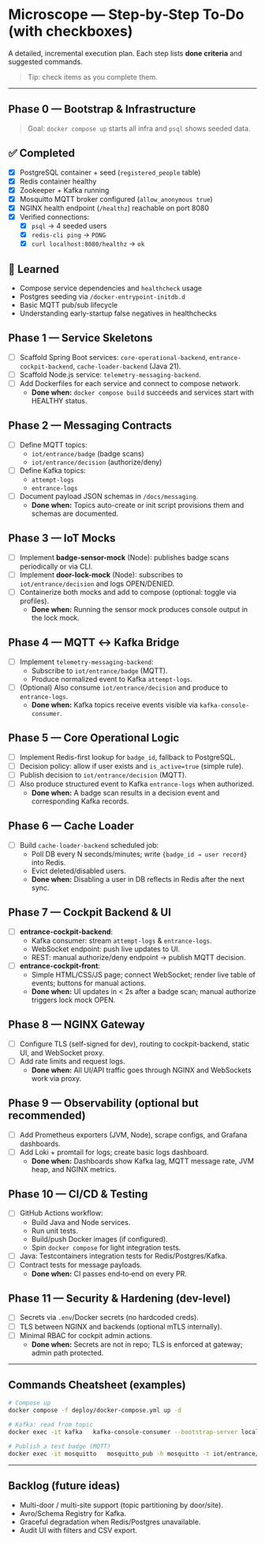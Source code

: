 # Microscope — Step‑by‑Step To‑Do (with checkboxes)

A detailed, incremental execution plan. Each step lists **done criteria** and suggested commands.

> Tip: check items as you complete them.

---

## Phase 0 — Bootstrap & Infrastructure
> Goal: `docker compose up` starts all infra and `psql` shows seeded data.

## ✅ Completed
- [x] PostgreSQL container + seed (`registered_people` table)
- [x] Redis container healthy
- [x] Zookeeper + Kafka running
- [x] Mosquitto MQTT broker configured (`allow_anonymous true`)
- [x] NGINX health endpoint (`/healthz`) reachable on port 8080
- [x] Verified connections:
  - [x] `psql` → 4 seeded users
  - [x] `redis-cli ping` → `PONG`
  - [x] `curl localhost:8080/healthz` → `ok`

## 🧠 Learned
- Compose service dependencies and `healthcheck` usage  
- Postgres seeding via `/docker-entrypoint-initdb.d`  
- Basic MQTT pub/sub lifecycle  
- Understanding early-startup false negatives in healthchecks

## Phase 1 — Service Skeletons
- [ ] Scaffold Spring Boot services: `core-operational-backend`, `entrance-cockpit-backend`, `cache-loader-backend` (Java 21).
- [ ] Scaffold Node.js service: `telemetry-messaging-backend`.
- [ ] Add Dockerfiles for each service and connect to compose network.
  - **Done when:** `docker compose build` succeeds and services start with HEALTHY status.

## Phase 2 — Messaging Contracts
- [ ] Define MQTT topics:
  - `iot/entrance/badge` (badge scans)
  - `iot/entrance/decision` (authorize/deny)
- [ ] Define Kafka topics:
  - `attempt-logs`
  - `entrance-logs`
- [ ] Document payload JSON schemas in `/docs/messaging`.
  - **Done when:** Topics auto-create or init script provisions them and schemas are documented.

## Phase 3 — IoT Mocks
- [ ] Implement **badge-sensor-mock** (Node): publishes badge scans periodically or via CLI.
- [ ] Implement **door-lock-mock** (Node): subscribes to `iot/entrance/decision` and logs OPEN/DENIED.
- [ ] Containerize both mocks and add to compose (optional: toggle via profiles).
  - **Done when:** Running the sensor mock produces console output in the lock mock.

## Phase 4 — MQTT ↔ Kafka Bridge
- [ ] Implement `telemetry-messaging-backend`:
  - Subscribe to `iot/entrance/badge` (MQTT).
  - Produce normalized event to Kafka `attempt-logs`.
- [ ] (Optional) Also consume `iot/entrance/decision` and produce to `entrance-logs`.
  - **Done when:** Kafka topics receive events visible via `kafka-console-consumer`.

## Phase 5 — Core Operational Logic
- [ ] Implement Redis-first lookup for `badge_id`, fallback to PostgreSQL.
- [ ] Decision policy: allow if user exists and `is_active=true` (simple rule).
- [ ] Publish decision to `iot/entrance/decision` (MQTT).
- [ ] Also produce structured event to Kafka `entrance-logs` when authorized.
  - **Done when:** A badge scan results in a decision event and corresponding Kafka records.

## Phase 6 — Cache Loader
- [ ] Build `cache-loader-backend` scheduled job:
  - Poll DB every N seconds/minutes; write `{badge_id → user record}` into Redis.
  - Evict deleted/disabled users.
  - **Done when:** Disabling a user in DB reflects in Redis after the next sync.

## Phase 7 — Cockpit Backend & UI
- [ ] **entrance-cockpit-backend**:
  - Kafka consumer: stream `attempt-logs` & `entrance-logs`.
  - WebSocket endpoint: push live updates to UI.
  - REST: manual authorize/deny endpoint → publish MQTT decision.
- [ ] **entrance-cockpit-front**:
  - Simple HTML/CSS/JS page; connect WebSocket; render live table of events; buttons for manual actions.
  - **Done when:** UI updates in < 2s after a badge scan; manual authorize triggers lock mock OPEN.

## Phase 8 — NGINX Gateway
- [ ] Configure TLS (self-signed for dev), routing to cockpit-backend, static UI, and WebSocket proxy.
- [ ] Add rate limits and request logs.
  - **Done when:** All UI/API traffic goes through NGINX and WebSockets work via proxy.

## Phase 9 — Observability (optional but recommended)
- [ ] Add Prometheus exporters (JVM, Node), scrape configs, and Grafana dashboards.
- [ ] Add Loki + promtail for logs; create basic logs dashboard.
  - **Done when:** Dashboards show Kafka lag, MQTT message rate, JVM heap, and NGINX metrics.

## Phase 10 — CI/CD & Testing
- [ ] GitHub Actions workflow:
  - Build Java and Node services.
  - Run unit tests.
  - Build/push Docker images (if configured).
  - Spin `docker compose` for light integration tests.
- [ ] Java: Testcontainers integration tests for Redis/Postgres/Kafka.
- [ ] Contract tests for message payloads.
  - **Done when:** CI passes end‑to‑end on every PR.

## Phase 11 — Security & Hardening (dev-level)
- [ ] Secrets via `.env`/Docker secrets (no hardcoded creds).
- [ ] TLS between NGINX and backends (optional mTLS internally).
- [ ] Minimal RBAC for cockpit admin actions.
  - **Done when:** Secrets are not in repo; TLS is enforced at gateway; admin path protected.

---

## Commands Cheatsheet (examples)

```bash
# Compose up
docker compose -f deploy/docker-compose.yml up -d

# Kafka: read from topic
docker exec -it kafka   kafka-console-consumer --bootstrap-server localhost:9092   --topic attempt-logs --from-beginning

# Publish a test badge (MQTT)
docker exec -it mosquitto   mosquitto_pub -h mosquitto -t iot/entrance/badge -m '{"badge_id":"A12345","timestamp":"2025-01-01T00:00:00Z"}'
```

---

## Backlog (future ideas)
- Multi-door / multi-site support (topic partitioning by door/site).
- Avro/Schema Registry for Kafka.
- Graceful degradation when Redis/Postgres unavailable.
- Audit UI with filters and CSV export.
